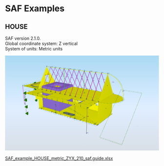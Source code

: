 # SAF Examples

## HOUSE&#x20;

SAF version 2.1.0.\
Global coordinate system: Z vertical\
System of units: Metric units

![](../.gitbook/assets/saf_examples_house_saf_200.png)


[SAF_example_HOUSE_metric_ZYX_210_saf.guide.xlsx](https://examples.saf.guide/examples/2.1.0/SAF_example_HOUSE_metric_ZYX_210.xlsx)


